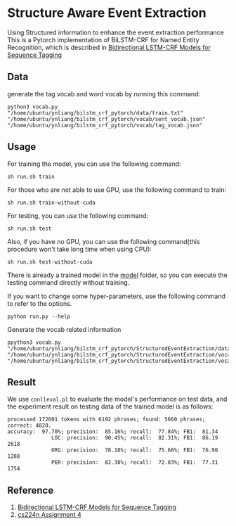 # Structure Aware Event Extraction
Using Structured information to enhance the event extraction performance
This is a Pytorch implementation of BiLSTM-CRF for Named Entity Recognition, which is described in [Bidirectional LSTM-CRF Models for Sequence Tagging](https://arxiv.org/abs/1508.01991)

## Data
generate the tag vocab and word vocab by running this command:
```
python3 vocab.py "/home/ubuntu/ynliang/bilstm_crf_pytorch/data/train.txt" "/home/ubuntu/ynliang/bilstm_crf_pytorch/vocab/sent_vocab.json" "/home/ubuntu/ynliang/bilstm_crf_pytorch/vocab/tag_vocab.json"
```

## Usage
For training the model, you can use the following command:
```
sh run.sh train
```
For those who are not able to use GPU, use the following command to train:
```
sh run.sh train-without-cuda
```
For testing, you can use the following command:
```
sh run.sh test
```
Also, if you have no GPU, you can use the following command(this procedure won't take long time when using CPU):
```
sh run.sh test-without-cuda
```
There is already a trained model in the [model](./model) folder, so you can execute the testing command directly without training.

If you want to change some hyper-parameters, use the following command to refer to the options.
```
python run.py --help
```

Generate the vocab related information
```
ppython3 vocab.py "/home/ubuntu/ynliang/bilstm_crf_pytorch/StructuredEventExtraction/data/train_mavendata.txt" "/home/ubuntu/ynliang/bilstm_crf_pytorch/StructuredEventExtraction/vocab/sent_vocab.json" "/home/ubuntu/ynliang/bilstm_crf_pytorch/StructuredEventExtraction/vocab/tag_vocab.json"
```

## Result
We use `conlleval.pl` to evaluate the model's performance on test data, and
the experiment result on testing data of the trained model is as follows:
```
processed 172601 tokens with 6192 phrases; found: 5660 phrases; correct: 4820.
accuracy:  97.70%; precision:  85.16%; recall:  77.84%; FB1:  81.34
              LOC: precision:  90.45%; recall:  82.31%; FB1:  86.19  2618
              ORG: precision:  78.18%; recall:  75.66%; FB1:  76.90  1288
              PER: precision:  82.38%; recall:  72.83%; FB1:  77.31  1754
```

## Reference
  1. [Bidirectional LSTM-CRF Models for Sequence Tagging](https://arxiv.org/abs/1508.01991)
  2. [cs224n Assignment 4](http://web.stanford.edu/class/cs224n/index.html#schedule)
